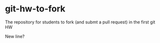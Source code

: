 git-hw-to-fork
==============

The repository for students to fork (and submt a pull request) in the first git HW

New line?
